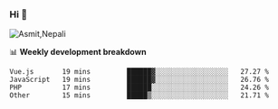 ### Hi 👋

![Asmit,Nepali](https://media.giphy.com/media/L8K62iTDkzGX6/giphy.gif)
<!--
**asmit99nepali/asmit99nepali** is a ✨ _special_ ✨ repository because its `README.md` (this file) appears on your GitHub profile.

Here are some ideas to get you started:

- 🔭 I’m currently working on ...
- 🌱 I’m currently learning ...
- 👯 I’m looking to collaborate on ...
- 🤔 I’m looking for help with ...
- 💬 Ask me about ...
- 📫 How to reach me: ...
- 😄 Pronouns: ...
- ⚡ Fun fact: ...
-->


📊 **Weekly development breakdown**
<!--START_SECTION:waka-->

```text
Vue.js       19 mins         ██████▓░░░░░░░░░░░░░░░░░░   27.27 %
JavaScript   19 mins         ██████▓░░░░░░░░░░░░░░░░░░   26.76 %
PHP          17 mins         ██████░░░░░░░░░░░░░░░░░░░   24.26 %
Other        15 mins         █████▒░░░░░░░░░░░░░░░░░░░   21.71 %
```

<!--END_SECTION:waka-->

